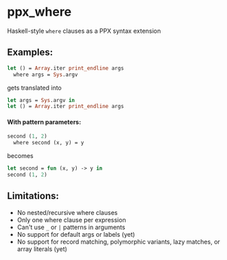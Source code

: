# ppx_where
Haskell-style `where` clauses as a PPX syntax extension

## Examples:

```ocaml
let () = Array.iter print_endline args
  where args = Sys.argv
```
gets translated into
```ocaml
let args = Sys.argv in
let () = Array.iter print_endline args
```

#### With pattern parameters:
```ocaml
second (1, 2)
  where second (x, y) = y
```
becomes
```ocaml
let second = fun (x, y) -> y in
second (1, 2)
```

## Limitations:

* No nested/recursive where clauses
* Only one where clause per expression
* Can't use `_` or `|` patterns in arguments
* No support for default args or labels (yet)
* No support for record matching, polymorphic variants, lazy matches, or array literals (yet)
